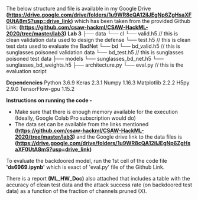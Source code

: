 The below structure and file is available in my Google Drive **(https://drive.google.com/drive/folders/1u9WR8cQA12ilJEgNp6ZgHsaXF0UtA8mS?usp=drive_link)** which has been taken from the provided Github Link: **(https://github.com/csaw-hackml/CSAW-HackML-2020/tree/master/lab3)**
**Lab 3**
├── data 
    └── cl
        └── valid.h5 // this is clean validation data used to design the defense
        └── test.h5  // this is clean test data used to evaluate the BadNet
    └── bd
        └── bd_valid.h5 // this is sunglasses poisoned validation data
        └── bd_test.h5  // this is sunglasses poisoned test data
├── models
    └── sunglasses_bd_net.h5
    └── sunglasses_bd_weights.h5
├── architecture.py
└── eval.py // this is the evaluation script

**Dependencies**
Python 3.6.9
Keras 2.3.1
Numpy 1.16.3
Matplotlib 2.2.2
H5py 2.9.0
TensorFlow-gpu 1.15.2

**Instructions on running the code -**
- Make sure that there is enough memory available for the execution (Ideally, Google Colab Pro subscription would do)
- The data set can be available from the links mentioned **(https://github.com/csaw-hackml/CSAW-HackML-2020/tree/master/lab3)** and the Google drive link to the data files is **(https://drive.google.com/drive/folders/1u9WR8cQA12ilJEgNp6ZgHsaXF0UtA8mS?usp=drive_link)**

To evaluate the backdoored model, run the 1st cell of the code file **'ds6969.ipynb'** which is exact of 'eval.py' file of the Github Link.

There is a report **(ML_HW_Doc)** also attached  that includes a table with the accuracy of clean test data and the attack success rate (on backdoored test data) as a function of the fraction of channels pruned (X).



